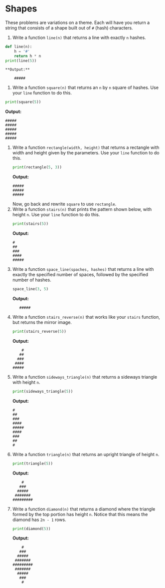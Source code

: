 # Shapes

These problems are variations on a theme. Each will have you return a string that consists of a shape built out of `#` (hash) characters.

1. Write a function `line(n)` that returns a line with exactly `n` hashes.
```python
def line(n):
    h = '#'
    return h * n
print(line(5))
```
    **Output:**
```
    #####
```
1. Write a function `square(n)` that returns an `n` by `n` square of hashes. Use your `line` function to do this.
```python
print(square(5))
```
**Output:**
```
#####
#####
#####
#####
#####
```
1. Write a function `rectangle(width, height)` that returns a rectangle with width and height given by the parameters. Use your `line` function to do this.
    ```python
    print(rectangle(5, 3))
    ```
    **Output:**
    ```
    #####
    #####
    #####
    ```
    Now, go back and rewrite `square` to use `rectangle`.
1. Write a function `stairs(n)` that prints the pattern shown below, with height `n`. Use your `line` function to do this.
    ```python
    print(stairs(5))
    ```
    **Output:**
    ```
    #
    ##
    ###
    ####
    #####
    ```
1. Write a function `space_line(spaches, hashes)` that returns a line with exactly the specified number of spaces, followed by the specified number of hashes.
    ```python
    space_line(3, 5)
    ```
    **Output:**
    ```
       #####
    ```
1. Write a function `stairs_reverse(n)` that works like your `stairs` function, but returns the mirror image.
    ```python
    print(stairs_reverse(5))
    ```
    **Output:**
    ```
        #
       ##
      ###
     ####
    #####
    ```
1. Write a function `sideways_triangle(n)` that returns a sideways triangle with height `n`.
    ```python
    print(sideways_triangle(5))
    ```
    **Output:**
    ```
    #
    ##
    ###
    ####
    #####
    ####
    ###
    ##
    #
    ```
1. Write a function `triangle(n)` that returns an upright triangle of height `n`.
    ```python
    print(triangle(5))
    ```
    **Output:**
    ```
        #
       ###
      #####
     #######
    #########
    ```
1. Write a function `diamond(n)` that returns a diamond where the triangle formed by the top portion has height `n`. Notice that this means the diamond has `2n - 1` rows.
    ```python
    print(diamond(5))
    ```
    **Output:**
    ```
        #
       ###
      #####
     #######
    #########
     #######
      #####
       ###
        #
    ```
